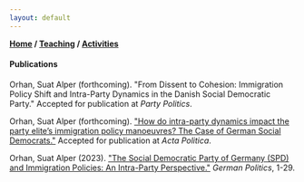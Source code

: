 ```yaml
---
layout: default
---
```

**[Home](./) / [Teaching](./teaching.html) / [Activities](./activities.html)**

#### Publications

Orhan, Suat Alper (forthcoming). "From Dissent to Cohesion: Immigration Policy Shift and Intra-Party Dynamics in the Danish Social Democratic Party." Accepted for publication at _Party Politics_.

Orhan, Suat Alper (forthcoming). ["How do intra-party dynamics impact the party elite’s immigration policy manoeuvres? The Case of German Social Democrats."](https://doi.org/10.1057/s41269-024-00330-0) Accepted for publication at _Acta Politica_.

Orhan, Suat Alper (2023). ["The Social Democratic Party of Germany (SPD) and Immigration Policies: An Intra-Party Perspective."](https://doi.org/10.1080/09644008.2023.2227136) _German Politics_, 1-29.
